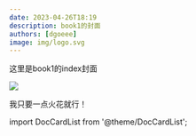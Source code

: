 ```yaml
---
date: 2023-04-26T18:19
description: book1的封面
authors: [dgoeee]
image: img/logo.svg
---
```


这里是book1的index封面

![](https://game.gtimg.cn/images/lol/universe/v1/assets/blt8153414671d1773e-zeri-splashv2.jpg)

我只要一点火花就行！


import DocCardList from '@theme/DocCardList';

<DocCardList />
